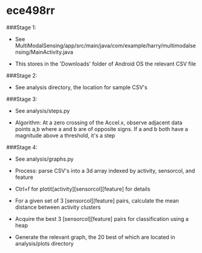 # ece498rr

###Stage 1:
  
  - See MultiModalSensing/app/src/main/java/com/example/harry/multimodalsensing/MainActivity.java
  
  - This stores in the 'Downloads' folder of Android OS the relevant CSV file
  
###Stage 2:
  
  - See analysis directory, the location for sample CSV's
  
###Stage 3:

  - See analysis/steps.py
  
  - Algorithm: At a zero crossing of the Accel.x, observe adjacent data points a,b where
  a and b are of opposite signs. If a and b both have a magnitude above a threshold, it's a step
  
###Stage 4:

  - See analysis/graphs.py
  
  - Process: parse CSV's into a 3d array indexed by activity, sensorcol, and feature
  
  - Ctrl+f for plotit[activity][sensorcol][feature] for details
  
  - For a given set of 3 [sensorcol][feature] pairs, calculate the mean distance between activity clusters
  
  - Acquire the best 3 [sensorcol][feature] pairs for classification using a heap
  
  - Generate the relevant graph, the 20 best of which are located in analysis/plots directory
